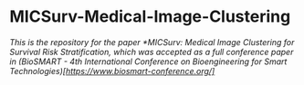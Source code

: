 # MICSurv-Medical-Image-Clustering

###### This is the repository for the paper *MICSurv: Medical Image Clustering for Survival Risk Stratification, which was accepted as a full conference paper in (BioSMART - 4th International Conference on Bioengineering for Smart Technologies)[https://www.biosmart-conference.org/]

